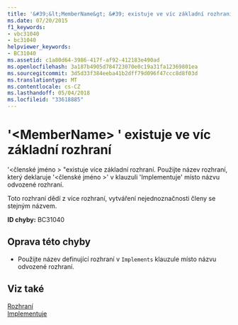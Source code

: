 ```yaml
---
title: '&#39;&lt;MemberName&gt; &#39; existuje ve víc základní rozhraní'
ms.date: 07/20/2015
f1_keywords:
- vbc31040
- bc31040
helpviewer_keywords:
- BC31040
ms.assetid: c1a80d64-3986-417f-af92-412183e490ad
ms.openlocfilehash: 3a187b4905d784723070e0c19a31fa12369801ea
ms.sourcegitcommit: 3d5d33f384eeba41b2dff79d096f47ccc8d8f03d
ms.translationtype: MT
ms.contentlocale: cs-CZ
ms.lasthandoff: 05/04/2018
ms.locfileid: "33618885"
---
```

# <a name="39ltmembernamegt39-exists-in-multiple-base-interfaces"></a>&#39;&lt;MemberName&gt; &#39; existuje ve víc základní rozhraní
'\<členské jméno > "existuje více základní rozhraní. Použijte název rozhraní, který deklaruje '\<členské jméno >' v klauzuli 'Implementuje' místo názvu odvozené rozhraní.  
  
 Toto rozhraní dědí z více rozhraní, vytváření nejednoznačnosti členy se stejným názvem.  
  
 **ID chyby:** BC31040  
  
## <a name="to-correct-this-error"></a>Oprava této chyby  
  
-   Použijte název definující rozhraní v `Implements` klauzule místo názvu odvozené rozhraní.  
  
## <a name="see-also"></a>Viz také  
 [Rozhraní](../../visual-basic/programming-guide/language-features/interfaces/index.md)  
 [Implementuje](../../visual-basic/language-reference/statements/implements-clause.md)
